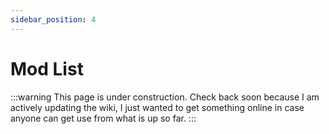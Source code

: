 ```yaml
---
sidebar_position: 4
---
```


# Mod List

:::warning
This page is under construction. Check back soon because I am actively updating the wiki, I just wanted to get something online in case anyone can get use from what is up so far.
:::
